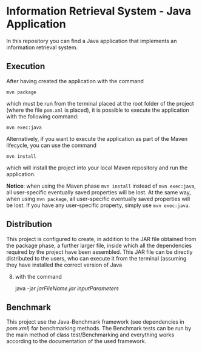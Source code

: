 Information Retrieval System - Java Application
===============================================

In this repository you can find a Java application that implements an information retrieval system.

## Execution

After having created the application with the command

    mvn package

which must be run from the terminal placed at the root folder of the project (where the file `pom.xml` is placed), it is
possible to execute the application with the following command:

    mvn exec:java

Alternatively, if you want to execute the application as part of the Maven lifecycle, you can use the command

    mvn install

which will install the project into your local Maven repository and run the application.

**Notice**: when using the Maven phase `mvn install` instead of
`mvn exec:java`, all user-specific eventually saved properties will be lost. At the same way, when using `mvn package`,
all user-specific eventually saved properties will be lost. If you have any user-specific property, simply
use `mvn exec:java`.

## Distribution

This project is configured to create, in addition to the JAR file obtained from the package phase, a further larger
file, inside which all the dependencies required by the project have been assembled. This JAR file can be directly
distributed to the users, who can execute it from the terminal (assuming they have installed the correct version of Java

8) with the command

   java -jar *jarFileName.jar* *inputParameters*

## Benchmark

This project use the Java-Benchmark framework (see dependencies in *pom.xml*)
for benchmarking methods. The Benchmark tests can be run by the main method of class test/Benchmarking and everything
works according to the documentation of the used framework.